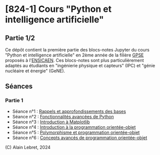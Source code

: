 #  [824-1] Cours "Python et intelligence artificielle"

##  Partie 1/2

Ce dépôt contient la première partie des blocs-notes Jupyter du cours "Python et intelligence artificielle" en 2ème année de la filière [GPSE](https://www.ensicaen.fr/formation/diplomes-dingenieurs/formation-statut-etudiant/genie-physique-et-systemes-embarques/) proposés à l'[ENSICAEN](https://www.ensicaen.fr). Ces blocs-notes sont plus particulièrement adaptés au étudiants en "ingénierie physique et capteurs" (IPC) et "génie nucléaire et énergie" (GeNE).

## Séances

### Partie 1

- Séance n°1 : [Rappels et approfondissements des bases](./seance_01.ipynb)
- Séance n°2 : [Fonctionnalités avancées de Python](./seance_02.ipynb)
- Séance n°3 : [Introduction à Matplotlib](./seance_03.ipynb)
- Séance n°4 : [Introduction à la programmation orientée-objet](./seance_04.ipynb)
- Séance n°5 : [Polymorphisme et programmation orientée-objet](./seance_05.ipynb)
- Séance n°6 : [Concepts avancés de programmation orientée-objet](./seance_06.ipynb)

(C) Alain Lebret, 2024
